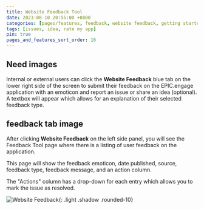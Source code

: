 ```yaml
---
title: Website Feedback Tool
date: 2023-08-10 20:55:00 +0800
categories: [pages/features, feedback, website feedback, getting started, features]
tags: [issues, idea, rate my app]
pin: true
pages_and_features_sort_order: 16
---
```


## Need images

Internal or external users can click the **Website Feedback** blue tab on the lower right side of the screen to submit their feedback on the EPIC.engage application with an emoticon and report an issue or share an idea (optional). A textbox will appear which allows for an explanation of their selected feedback type. 

## feedback tab image

After clicking **Website Feedback** on the left side panel, you will see the Feedback Tool page where there is a listing of user feedback on the application.  

This page will show the feedback emoticon, date published, source, feedback type, feedback message, and an action column.   

The "Actions" column has a drop-down for each entry which allows you to mark the issue as resolved.

![Website Feedback](/){: .light .shadow .rounded-10}
